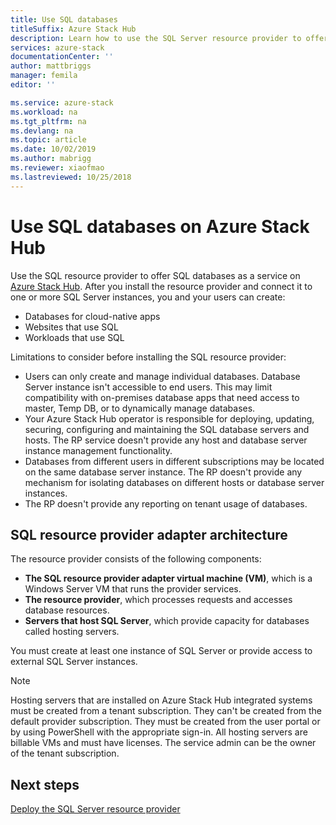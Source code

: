 ```yaml
---
title: Use SQL databases
titleSuffix: Azure Stack Hub
description: Learn how to use the SQL Server resource provider to offer SQL databases as a service on Azure Stack Hub.
services: azure-stack
documentationCenter: ''
author: mattbriggs
manager: femila
editor: ''

ms.service: azure-stack
ms.workload: na
ms.tgt_pltfrm: na
ms.devlang: na
ms.topic: article
ms.date: 10/02/2019
ms.author: mabrigg
ms.reviewer: xiaofmao
ms.lastreviewed: 10/25/2018
---
```


# Use SQL databases on Azure Stack Hub

Use the SQL resource provider to offer SQL databases as a service on [Azure Stack Hub](azure-stack-overview.md). After you install the resource provider and connect it to one or more SQL Server instances, you and your users can create:

- Databases for cloud-native apps
- Websites that use SQL
- Workloads that use SQL

Limitations to consider before installing the SQL resource provider:

- Users can only create and manage individual databases. Database Server instance isn't accessible to end users. This may limit compatibility with on-premises database apps that need access to master, Temp DB, or to dynamically manage databases.
- Your Azure Stack Hub operator is responsible for deploying, updating, securing, configuring and maintaining the SQL database servers and hosts. The RP service doesn't provide any host and database server instance management functionality.
- Databases from different users in different subscriptions may be located on the same database server instance. The RP doesn't provide any mechanism for isolating databases on different hosts or database server instances.
- The RP doesn't provide any reporting on tenant usage of databases.

## SQL resource provider adapter architecture

The resource provider consists of the following components:

- **The SQL resource provider adapter virtual machine (VM)**, which is a Windows Server VM that runs the provider services.
- **The resource provider**, which processes requests and accesses database resources.
- **Servers that host SQL Server**, which provide capacity for databases called hosting servers.

You must create at least one instance of SQL Server or provide access to external SQL Server instances.

> [!NOTE]
> Hosting servers that are installed on Azure Stack Hub integrated systems must be created from a tenant subscription. They can't be created from the default provider subscription. They must be created from the user portal or by using PowerShell with the appropriate sign-in. All hosting servers are billable VMs and must have licenses. The service admin can be the owner of the tenant subscription.

## Next steps

[Deploy the SQL Server resource provider](azure-stack-sql-resource-provider-deploy.md)
